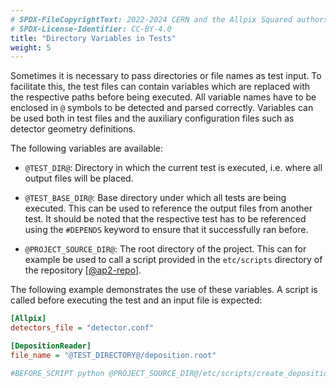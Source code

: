 ```yaml
---
# SPDX-FileCopyrightText: 2022-2024 CERN and the Allpix Squared authors
# SPDX-License-Identifier: CC-BY-4.0
title: "Directory Variables in Tests"
weight: 5
---
```


Sometimes it is necessary to pass directories or file names as test input. To facilitate this, the test files can contain
variables which are replaced with the respective paths before being executed. All variable names have to be enclosed in `@`
symbols to be detected and parsed correctly. Variables can be used both in test files and the auxiliary configuration files
such as detector geometry definitions.

The following variables are available:

- `@TEST_DIR@`:
  Directory in which the current test is executed, i.e. where all output files will be placed.

- `@TEST_BASE_DIR@`:
  Base directory under which all tests are being executed. This can be used to reference the output files from another
  test. It should be noted that the respective test has to be referenced using the `#DEPENDS` keyword to ensure that it
  successfully ran before.

- `@PROJECT_SOURCE_DIR@`:
  The root directory of the project. This can for example be used to call a script provided in the `etc/scripts` directory
  of the repository \[[@ap2-repo]\].

The following example demonstrates the use of these variables. A script is called before executing the test and an input file
is expected:

```ini
[Allpix]
detectors_file = "detector.conf"

[DepositionReader]
file_name = "@TEST_DIRECTORY@/deposition.root"

#BEFORE_SCRIPT python @PROJECT_SOURCE_DIR@/etc/scripts/create_deposition_file.py --type a --detector mydetector
```


[@ap2-repo]: https://gitlab.cern.ch/allpix-squared/allpix-squared

